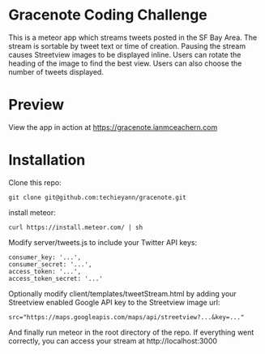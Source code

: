 # Gracenote Coding Challenge
This is a meteor app which streams tweets posted in the SF Bay Area. The stream is sortable by tweet text or time of creation. Pausing the stream causes Streetview images to be displayed inline. Users can rotate the heading of the image to find the best view. Users can also choose the number of tweets displayed.

# Preview
View the app in action at https://gracenote.ianmceachern.com

# Installation
Clone this repo:

```
git clone git@github.com:techieyann/gracenote.git
```

install meteor: 

```
curl https://install.meteor.com/ | sh 
```

Modify server/tweets.js to include your Twitter API keys:

```
consumer_key: '...',
consumer_secret: '...',
access_token: '...',
access_token_secret: '...'
```

Optionally modify client/templates/tweetStream.html by adding your Streetview enabled Google API key to the Streetview image url:
```
src="https://maps.googleapis.com/maps/api/streetview?...&key=..."
```

And finally run meteor in the root directory of the repo. If everything went correctly, you can access your stream at http://localhost:3000